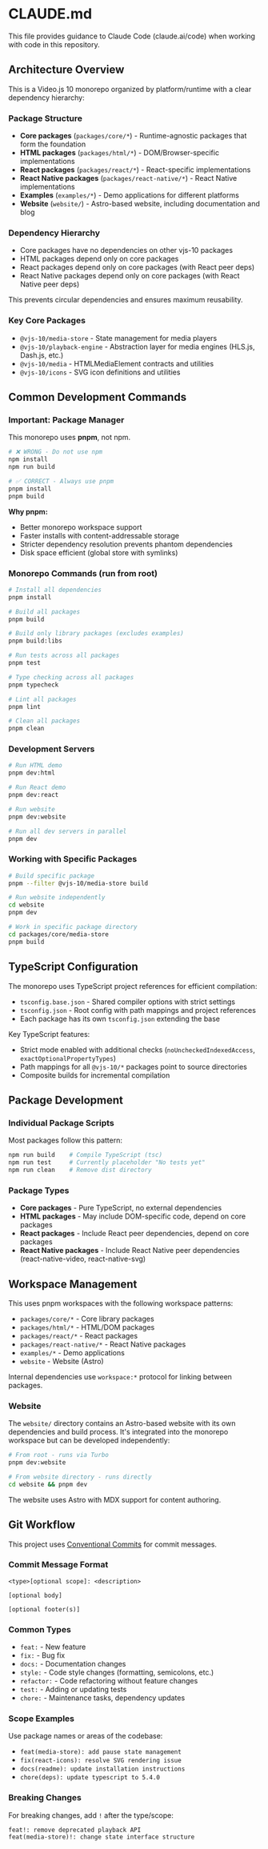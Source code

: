 # CLAUDE.md

This file provides guidance to Claude Code (claude.ai/code) when working with code in this repository.

## Architecture Overview

This is a Video.js 10 monorepo organized by platform/runtime with a clear dependency hierarchy:

### Package Structure

- **Core packages** (`packages/core/*`) - Runtime-agnostic packages that form the foundation
- **HTML packages** (`packages/html/*`) - DOM/Browser-specific implementations
- **React packages** (`packages/react/*`) - React-specific implementations
- **React Native packages** (`packages/react-native/*`) - React Native implementations
- **Examples** (`examples/*`) - Demo applications for different platforms
- **Website** (`website/`) - Astro-based website, including documentation and blog

### Dependency Hierarchy

- Core packages have no dependencies on other vjs-10 packages
- HTML packages depend only on core packages
- React packages depend only on core packages (with React peer deps)
- React Native packages depend only on core packages (with React Native peer deps)

This prevents circular dependencies and ensures maximum reusability.

### Key Core Packages

- `@vjs-10/media-store` - State management for media players
- `@vjs-10/playback-engine` - Abstraction layer for media engines (HLS.js, Dash.js, etc.)
- `@vjs-10/media` - HTMLMediaElement contracts and utilities
- `@vjs-10/icons` - SVG icon definitions and utilities

## Common Development Commands

### Important: Package Manager

This monorepo uses **pnpm**, not npm.

```bash
# ❌ WRONG - Do not use npm
npm install
npm run build

# ✅ CORRECT - Always use pnpm
pnpm install
pnpm build
```

**Why pnpm:**

- Better monorepo workspace support
- Faster installs with content-addressable storage
- Stricter dependency resolution prevents phantom dependencies
- Disk space efficient (global store with symlinks)

### Monorepo Commands (run from root)

```bash
# Install all dependencies
pnpm install

# Build all packages
pnpm build

# Build only library packages (excludes examples)
pnpm build:libs

# Run tests across all packages
pnpm test

# Type checking across all packages
pnpm typecheck

# Lint all packages
pnpm lint

# Clean all packages
pnpm clean
```

### Development Servers

```bash
# Run HTML demo
pnpm dev:html

# Run React demo
pnpm dev:react

# Run website
pnpm dev:website

# Run all dev servers in parallel
pnpm dev
```

### Working with Specific Packages

```bash
# Build specific package
pnpm --filter @vjs-10/media-store build

# Run website independently
cd website
pnpm dev

# Work in specific package directory
cd packages/core/media-store
pnpm build
```

## TypeScript Configuration

The monorepo uses TypeScript project references for efficient compilation:

- `tsconfig.base.json` - Shared compiler options with strict settings
- `tsconfig.json` - Root config with path mappings and project references
- Each package has its own `tsconfig.json` extending the base

Key TypeScript features:

- Strict mode enabled with additional checks (`noUncheckedIndexedAccess`, `exactOptionalPropertyTypes`)
- Path mappings for all `@vjs-10/*` packages point to source directories
- Composite builds for incremental compilation

## Package Development

### Individual Package Scripts

Most packages follow this pattern:

```bash
npm run build    # Compile TypeScript (tsc)
npm run test     # Currently placeholder "No tests yet"
npm run clean    # Remove dist directory
```

### Package Types

- **Core packages** - Pure TypeScript, no external dependencies
- **HTML packages** - May include DOM-specific code, depend on core packages
- **React packages** - Include React peer dependencies, depend on core packages
- **React Native packages** - Include React Native peer dependencies (react-native-video, react-native-svg)

## Workspace Management

This uses pnpm workspaces with the following workspace patterns:

- `packages/core/*` - Core library packages
- `packages/html/*` - HTML/DOM packages
- `packages/react/*` - React packages
- `packages/react-native/*` - React Native packages
- `examples/*` - Demo applications
- `website` - Website (Astro)

Internal dependencies use `workspace:*` protocol for linking between packages.

### Website

The `website/` directory contains an Astro-based website with its own dependencies and build process. It's integrated into the monorepo workspace but can be developed independently:

```bash
# From root - runs via Turbo
pnpm dev:website

# From website directory - runs directly
cd website && pnpm dev
```

The website uses Astro with MDX support for content authoring.

## Git Workflow

This project uses [Conventional Commits](https://www.conventionalcommits.org/en/v1.0.0/#specification) for commit messages.

### Commit Message Format

```
<type>[optional scope]: <description>

[optional body]

[optional footer(s)]
```

### Common Types

- `feat:` - New feature
- `fix:` - Bug fix
- `docs:` - Documentation changes
- `style:` - Code style changes (formatting, semicolons, etc.)
- `refactor:` - Code refactoring without feature changes
- `test:` - Adding or updating tests
- `chore:` - Maintenance tasks, dependency updates

### Scope Examples

Use package names or areas of the codebase:

- `feat(media-store): add pause state management`
- `fix(react-icons): resolve SVG rendering issue`
- `docs(readme): update installation instructions`
- `chore(deps): update typescript to 5.4.0`

### Breaking Changes

For breaking changes, add `!` after the type/scope:

```
feat!: remove deprecated playback API
feat(media-store)!: change state interface structure
```
